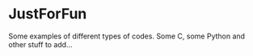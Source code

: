 # JustForFun
Some examples of different types of codes. Some C, some Python and other stuff to add...
